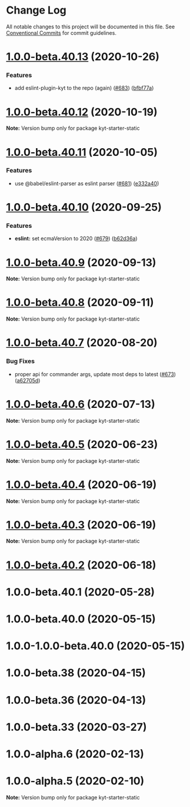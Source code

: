 # Change Log

All notable changes to this project will be documented in this file.
See [Conventional Commits](https://conventionalcommits.org) for commit guidelines.

# [1.0.0-beta.40.13](http://github.com/nytimes/kyt/packages/kyt-starter-static/compare/kyt-starter-static@1.0.0-beta.40.12...kyt-starter-static@1.0.0-beta.40.13) (2020-10-26)


### Features

* add eslint-plugin-kyt to the repo (again) ([#683](http://github.com/nytimes/kyt/packages/kyt-starter-static/issues/683)) ([bfbf77a](http://github.com/nytimes/kyt/packages/kyt-starter-static/commit/bfbf77a3f0f2f3cb624d9cfb10b42a7b2bc2f76d))





# [1.0.0-beta.40.12](http://github.com/nytimes/kyt/packages/kyt-starter-static/compare/kyt-starter-static@1.0.0-beta.40.11...kyt-starter-static@1.0.0-beta.40.12) (2020-10-19)

**Note:** Version bump only for package kyt-starter-static





# [1.0.0-beta.40.11](http://github.com/nytimes/kyt/packages/kyt-starter-static/compare/kyt-starter-static@1.0.0-beta.40.10...kyt-starter-static@1.0.0-beta.40.11) (2020-10-05)


### Features

* use @babel/eslint-parser as eslint parser ([#681](http://github.com/nytimes/kyt/packages/kyt-starter-static/issues/681)) ([e332a40](http://github.com/nytimes/kyt/packages/kyt-starter-static/commit/e332a40f83564b0608347fcafca354d4844db3b4))





# [1.0.0-beta.40.10](http://github.com/nytimes/kyt/packages/kyt-starter-static/compare/kyt-starter-static@1.0.0-beta.40.9...kyt-starter-static@1.0.0-beta.40.10) (2020-09-25)


### Features

* **eslint:** set ecmaVersion to 2020 ([#679](http://github.com/nytimes/kyt/packages/kyt-starter-static/issues/679)) ([b62d36a](http://github.com/nytimes/kyt/packages/kyt-starter-static/commit/b62d36a473fb69f5cdf31f04c97a5d43d8a55a99))





# [1.0.0-beta.40.9](http://github.com/nytimes/kyt/packages/kyt-starter-static/compare/kyt-starter-static@1.0.0-beta.40.8...kyt-starter-static@1.0.0-beta.40.9) (2020-09-13)

**Note:** Version bump only for package kyt-starter-static





# [1.0.0-beta.40.8](http://github.com/nytimes/kyt/packages/kyt-starter-static/compare/kyt-starter-static@1.0.0-beta.40.7...kyt-starter-static@1.0.0-beta.40.8) (2020-09-11)

**Note:** Version bump only for package kyt-starter-static





# [1.0.0-beta.40.7](http://github.com/nytimes/kyt/packages/kyt-starter-static/compare/kyt-starter-static@1.0.0-beta.40.6...kyt-starter-static@1.0.0-beta.40.7) (2020-08-20)


### Bug Fixes

* proper api for commander args, update most deps to latest ([#673](http://github.com/nytimes/kyt/packages/kyt-starter-static/issues/673)) ([a62705d](http://github.com/nytimes/kyt/packages/kyt-starter-static/commit/a62705da81bbec2aa04d7a69b49974e68bf0dc95))





# [1.0.0-beta.40.6](http://github.com/nytimes/kyt/packages/kyt-starter-static/compare/kyt-starter-static@1.0.0-beta.40.5...kyt-starter-static@1.0.0-beta.40.6) (2020-07-13)

**Note:** Version bump only for package kyt-starter-static





# [1.0.0-beta.40.5](http://github.com/nytimes/kyt/packages/kyt-starter-static/compare/kyt-starter-static@1.0.0-beta.40.4...kyt-starter-static@1.0.0-beta.40.5) (2020-06-23)

**Note:** Version bump only for package kyt-starter-static





# [1.0.0-beta.40.4](http://github.com/nytimes/kyt/packages/kyt-starter-static/compare/kyt-starter-static@1.0.0-beta.40.2...kyt-starter-static@1.0.0-beta.40.4) (2020-06-19)

**Note:** Version bump only for package kyt-starter-static





# [1.0.0-beta.40.3](http://github.com/nytimes/kyt/packages/kyt-starter-static/compare/kyt-starter-static@1.0.0-beta.40.2...kyt-starter-static@1.0.0-beta.40.3) (2020-06-19)

**Note:** Version bump only for package kyt-starter-static





# [1.0.0-beta.40.2](http://github.com/nytimes/kyt/packages/kyt-starter-static/compare/kyt-starter-static@1.0.0-alpha.3...kyt-starter-static@1.0.0-beta.40.2) (2020-06-18)



# 1.0.0-beta.40.1 (2020-05-28)



# 1.0.0-beta.40.0 (2020-05-15)



# 1.0.0-1.0.0-beta.40.0 (2020-05-15)



# 1.0.0-beta.38 (2020-04-15)



# 1.0.0-beta.36 (2020-04-13)



# 1.0.0-beta.33 (2020-03-27)



# 1.0.0-alpha.6 (2020-02-13)



# 1.0.0-alpha.5 (2020-02-10)

**Note:** Version bump only for package kyt-starter-static
